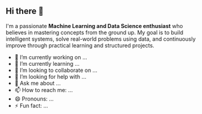 ## Hi there 👋
I'm a passionate **Machine Learning and Data Science enthusiast** who believes in mastering concepts from the ground up. My goal is to build intelligent systems, solve real-world problems using data, and continuously improve through practical learning and structured projects.

- 🔭 I’m currently working on ...
- 🌱 I’m currently learning ...
- 👯 I’m looking to collaborate on ...
- 🤔 I’m looking for help with ...
- 💬 Ask me about ...
- 📫 How to reach me: ...
- 😄 Pronouns: ...
- ⚡ Fun fact: ...
